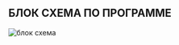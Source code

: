## БЛОК СХЕМА ПО ПРОГРАММЕ
![блок схема](https://disk.yandex.ru/client/disk/блок%20схема?idApp=client&dialog=slider&idDialog=%2Fdisk%2Fблок%20схема%2Fблок%20схема%202022-09-19%20161629.png)
